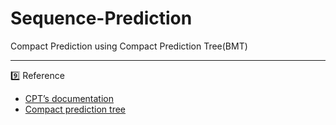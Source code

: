 # Sequence-Prediction
Compact Prediction using Compact Prediction Tree(BMT)

---
9️⃣ Reference
- [CPT’s documentation](https://cpt.readthedocs.io/en/latest/index.html)
- [Compact prediction tree](https://towardsdatascience.com/compact-prediction-tree-af8d23b6b9a0)
